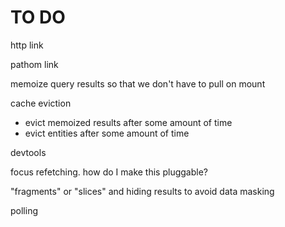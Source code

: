 # TO DO

http link

pathom link

memoize query results so that we don't have to pull on mount

cache eviction
  - evict memoized results after some amount of time
  - evict entities after some amount of time

devtools

focus refetching. how do I make this pluggable?

"fragments" or "slices" and hiding results to avoid data masking

polling

